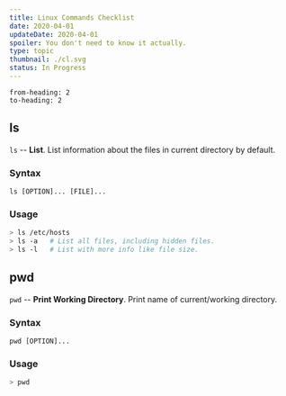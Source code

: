 ```yaml
---
title: Linux Commands Checklist
date: 2020-04-01
updateDate: 2020-04-01
spoiler: You don't need to know it actually.
type: topic
thumbnail: ./cl.svg
status: In Progress
---
```

```toc
from-heading: 2
to-heading: 2
```

## ls

`ls` -- **List**. List information about the files in current directory by default.

### Syntax

`ls [OPTION]... [FILE]...`

### Usage

```bash
> ls /etc/hosts
> ls -a   # List all files, including hidden files.
> ls -l   # List with more info like file size.
```

## pwd

`pwd` -- **Print Working Directory**. Print name of current/working directory.

### Syntax

`pwd [OPTION]...`

### Usage

```bash
> pwd
```

